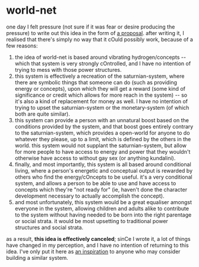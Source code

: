 # world-net

one day I felt pressure (not sure if it was fear or desire producing the pressure) to write out this idea in the form of [a proposal](/a-proposal.md). after writing it, I realised that there's simply no way that it cOuld possibly work, because of a few reasons:

1. the idea of world-net is based around vibrating hydrogen/concepts -- which that system is very strongly cOntrolled, and I have no intention of trying to mess with those power structures.
2. this system is effectively a recreation of the saturnian-system, where there are symbolic things that someone can do (such as providing energy or concepts), upon which they will get a reward (some kind of significance or credit which allows for more reach in the system) -- so it's also a kind of replacement for money as well. I have no intention of trying to upset the saturnian-system or the monetary-system (of which both are quite similar).
3. this system can provide a person with an unnatural boost based on the conditions provided by the system, and that boost goes entirely contrary to the saturnian-system, which provides a open-world for anyone to do whatever they please, up to a limit, which is defined by the others in the world. this system would not supplant the saturnian-system, but allow for more people to have access to energy and power that they wouldn't otherwise have access to without gay sex (or anything kundalini).
4. finally, and most importantly, this system is all based around conditional living, where a person's energetic and conceptual output is rewarded by others who find the energy/cOncepts to be useful. it's a very conditional system, and allows a person to be able to use and have access to concepts which they're "not ready for" (ie, haven't done the character development necessary to actually accomplish the concept).
5. and most unfortunately, this system would be a great equaliser amongst everyone in the system, allowing children and adults alike to contribute to the system without having needed to be born into the right parentage or social strata. it would be most upsetting to traditional power structures and social strata.

as a result, **this idea is effectively canceled**; sinCe I wrote it, a lot of things have changed in my perception, and I have no intention of returning to this idea. I've only put it here as [an inspiration](/options.md) to anyone who may consider building a similar system.
